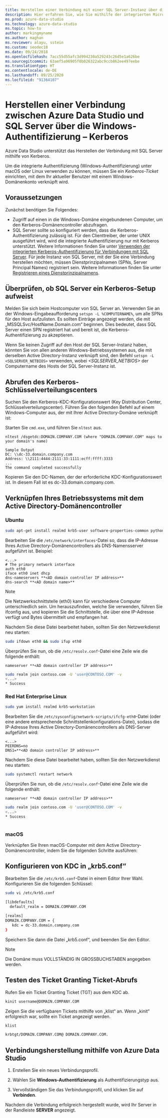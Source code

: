 ```yaml
---
title: Herstellen einer Verbindung mit einer SQL Server-Instanz über die Windows-Authentifizierung (Kerberos)
description: Hier erfahren Sie, wie Sie mithilfe der integrierten Microsoft Kerberos-Authentifizierung eine Verbindung zwischen Azure Data Studio und Ihrer SQL Server-Instanz herstellen.
ms.prod: azure-data-studio
ms.technology: azure-data-studio
ms.topic: how-to
author: markingmyname
ms.author: maghan
ms.reviewer: alayu, sstein
ms.custom: seodec18
ms.date: 09/24/2018
ms.openlocfilehash: 7acc55d55afc3d994230a529243c26d5e1a626be
ms.sourcegitcommit: 63aef5a96905f0b026322abc9ccb862ee497eebe
ms.translationtype: HT
ms.contentlocale: de-DE
ms.lasthandoff: 09/25/2020
ms.locfileid: "91364107"
---
```

# <a name="connect-azure-data-studio-to-sql-server-using-windows-authentication---kerberos"></a>Herstellen einer Verbindung zwischen Azure Data Studio und SQL Server über die Windows-Authentifizierung – Kerberos

Azure Data Studio unterstützt das Herstellen der Verbindung mit SQL Server mithilfe von Kerberos.

Um die integrierte Authentifizierung (Windows-Authentifizierung) unter macOS oder Linux verwenden zu können, müssen Sie ein *Kerberos-Ticket* einrichten, mit dem Ihr aktueller Benutzer mit einem Windows-Domänenkonto verknüpft wird.

## <a name="prerequisites"></a>Voraussetzungen

Zunächst benötigen Sie Folgendes:

- Zugriff auf einen in die Windows-Domäne eingebundenen Computer, um den Kerberos-Domänencontroller abzufragen.
- SQL Server sollte so konfiguriert werden, dass die Kerberos-Authentifizierung zulässig ist. Für den Clienttreiber, der unter UNIX ausgeführt wird, wird die integrierte Authentifizierung nur mit Kerberos unterstützt. Weitere Informationen finden Sie unter [Verwenden der integrierten Kerberos-Authentifizierung für Verbindungen mit SQL Server](../connect/jdbc/using-kerberos-integrated-authentication-to-connect-to-sql-server.md). Für jede Instanz von SQL Server, mit der Sie eine Verbindung herstellen möchten, müssen Dienstprinzipalnamen (SPNs, Server Principal Names) registriert sein. Weitere Informationen finden Sie unter [Registrieren eines Dienstprinzipalnamens](/previous-versions/sql/sql-server-2008-r2/ms191153(v=sql.105)#SPN%20Formats).


## <a name="check-if-sql-server-has-a-kerberos-setup"></a>Überprüfen, ob SQL Server ein Kerberos-Setup aufweist

Melden Sie sich beim Hostcomputer von SQL Server an. Verwenden Sie an der Windows-Eingabeaufforderung `setspn -L %COMPUTERNAME%`, um alle SPNs für den Host aufzulisten. Es sollten Einträge angezeigt werden, die mit „MSSQLSvc/HostName.Domain.com“ beginnen. Dies bedeutet, dass SQL Server einen SPN registriert hat und bereit ist, die Kerberos-Authentifizierung zu akzeptieren.

Wenn Sie keinen Zugriff auf den Host der SQL Server-Instanz haben, könnten Sie von allen anderen Windows-Betriebssystemen aus, die mit derselben Active Directory-Instanz verknüpft sind, den Befehl `setspn -L <SQLSERVER_NETBIOS>` verwenden, wobei *<SQLSERVER_NETBIOS>* der Computername des Hosts der SQL Server-Instanz ist.


## <a name="get-the-kerberos-key-distribution-center"></a>Abrufen des Kerberos-Schlüsselverteilungscenters

Suchen Sie den Kerberos-KDC-Konfigurationswert (Key Distribution Center, Schlüsselverteilungscenter). Führen Sie den folgenden Befehl auf einem Windows-Computer aus, der mit Ihrer Active Directory-Domäne verknüpft ist:

Starten Sie `cmd.exe`, und führen Sie `nltest` aus.

```
nltest /dsgetdc:DOMAIN.COMPANY.COM (where "DOMAIN.COMPANY.COM" maps to your domain's name)

Sample Output
DC: \\dc-33.domain.company.com
Address: \\2111:4444:2111:33:1111:ecff:ffff:3333
...
The command completed successfully
```
Kopieren Sie den DC-Namen, der der erforderliche KDC-Konfigurationswert ist. In diesem Fall ist es dc-33.domain.company.com.

## <a name="join-your-os-to-the-active-directory-domain-controller"></a>Verknüpfen Ihres Betriebssystems mit dem Active Directory-Domänencontroller

### <a name="ubuntu"></a>Ubuntu
```bash
sudo apt-get install realmd krb5-user software-properties-common python-software-properties packagekit
```

Bearbeiten Sie die `/etc/network/interfaces`-Datei so, dass die IP-Adresse Ihres Active Directory-Domänencontrollers als DNS-Namensserver aufgeführt ist. Beispiel:

```/etc/network/interfaces
<...>
# The primary network interface
auth eth0
iface eth0 inet dhcp
dns-nameservers **<AD domain controller IP address>**
dns-search **<AD domain name>**
```

> [!NOTE]
> Die Netzwerkschnittstelle (eth0) kann für verschiedene Computer unterschiedlich sein. Um herauszufinden, welche Sie verwenden, führen Sie ifconfig aus, und kopieren Sie die Schnittstelle, die über eine IP-Adresse verfügt und Bytes übermittelt und empfangen hat.

Nachdem Sie diese Datei bearbeitet haben, sollten Sie den Netzwerkdienst neu starten:

```bash
sudo ifdown eth0 && sudo ifup eth0
```

Überprüfen Sie nun, ob die `/etc/resolv.conf`-Datei eine Zeile wie die folgende enthält:

```Code
nameserver **<AD domain controller IP address>**
```

```bash
sudo realm join contoso.com -U 'user@CONTOSO.COM' -v
<...>
* Success
```
   
### <a name="redhat-enterprise-linux"></a>Red Hat Enterprise Linux
```bash
sudo yum install realmd krb5-workstation
```

Bearbeiten Sie die `/etc/sysconfig/network-scripts/ifcfg-eth0`-Datei (oder eine andere entsprechende Schnittstellenkonfigurations-Datei), sodass die IP-Adresse Ihres Active Directory-Domänencontrollers als DNS-Server aufgeführt wird:

```/etc/sysconfig/network-scripts/ifcfg-eth0
<...>
PEERDNS=no
DNS1=**<AD domain controller IP address>**
```

Nachdem Sie diese Datei bearbeitet haben, sollten Sie den Netzwerkdienst neu starten:

```bash
sudo systemctl restart network
```

Überprüfen Sie nun, ob die `/etc/resolv.conf`-Datei eine Zeile wie die folgende enthält:  

```Code
nameserver **<AD domain controller IP address>**
```

```bash
sudo realm join contoso.com -U 'user@CONTOSO.COM' -v
<...>
* Success
   
```

### <a name="macos"></a>macOS

Verknüpfen Sie Ihren macOS-Computer mit dem Active Directory-Domänencontroller, indem Sie die folgenden Schritte ausführen:

## <a name="configure-kdc-in-krb5conf"></a>Konfigurieren von KDC in „krb5.conf“

Bearbeiten Sie die `/etc/krb5.conf`-Datei in einem Editor Ihrer Wahl. Konfigurieren Sie die folgenden Schlüssel:

```bash
sudo vi /etc/krb5.conf

[libdefaults]
  default_realm = DOMAIN.COMPANY.COM
 
[realms]
DOMAIN.COMPANY.COM = {
   kdc = dc-33.domain.company.com
}
```

Speichern Sie dann die Datei „krb5.conf“, und beenden Sie den Editor.

> [!NOTE]
> Die Domäne muss VOLLSTÄNDIG IN GROSSBUCHSTABEN angegeben werden.


## <a name="test-the-ticket-granting-ticket-retrieval"></a>Testen des Ticket Granting Ticket-Abrufs

Rufen Sie ein Ticket Granting Ticket (TGT) aus dem KDC ab.

```bash
kinit username@DOMAIN.COMPANY.COM
```

Zeigen Sie die verfügbaren Tickets mithilfe von „klist“ an. Wenn „kinit“ erfolgreich war, sollte ein Ticket angezeigt werden.

```bash
klist

krbtgt/DOMAIN.COMPANY.COM@ DOMAIN.COMPANY.COM.
```

## <a name="connect-by-using-azure-data-studio"></a>Verbindungsherstellung mithilfe von Azure Data Studio

1. Erstellen Sie ein neues Verbindungsprofil.

1. Wählen Sie **Windows-Authentifizierung** als Authentifizierungstyp aus.

1. Vervollständigen Sie das Verbindungsprofil, und klicken Sie auf **Verbinden**.

Nachdem die Verbindung erfolgreich hergestellt wurde, wird Ihr Server in der Randleiste **SERVER** angezeigt.
